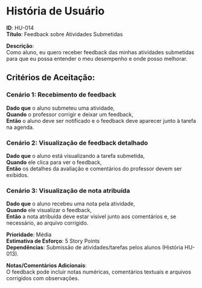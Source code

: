 # História de Usuário
**ID**: HU-014  
**Título**: Feedback sobre Atividades Submetidas  

**Descrição**:  
Como aluno, eu quero receber feedback das minhas atividades submetidas para que eu possa entender o meu desempenho e onde posso melhorar.

## Critérios de Aceitação:

### Cenário 1: Recebimento de feedback
**Dado que** o aluno submeteu uma atividade,  
**Quando** o professor corrigir e deixar um feedback,  
**Então** o aluno deve ser notificado e o feedback deve aparecer junto à tarefa na agenda.

### Cenário 2: Visualização de feedback detalhado
**Dado que** o aluno está visualizando a tarefa submetida,  
**Quando** ele clica para ver o feedback,  
**Então** os detalhes da avaliação e comentários do professor devem ser exibidos.

### Cenário 3: Visualização de nota atribuída
**Dado que** o aluno recebeu uma nota pela atividade,  
**Quando** ele visualizar o feedback,  
**Então** a nota atribuída deve estar visível junto aos comentários e, se necessário, ao arquivo corrigido.

**Prioridade**: Média  
**Estimativa de Esforço**: 5 Story Points  
**Dependências**: Submissão de atividades/tarefas pelos alunos (História HU-013).  

**Notas/Comentários Adicionais**:  
O feedback pode incluir notas numéricas, comentários textuais e arquivos corrigidos com observações.
